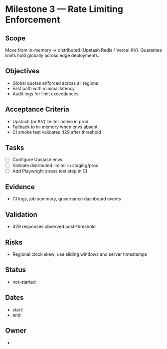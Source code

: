 # Milestone 3 — Rate Limiting Enforcement

## Scope

Move from in-memory → distributed (Upstash Redis / Vercel KV). Guarantee limits hold globally across edge deployments.

## Objectives

- Global quotas enforced across all regions
- Fast path with minimal latency
- Audit logs for limit exceedances

## Acceptance Criteria

- Upstash (or KV) limiter active in prod
- Fallback to in-memory when envs absent
- CI smoke test validates 429 after threshold

## Tasks

- [ ] Configure Upstash envs
- [ ] Validate distributed limiter in staging/prod
- [ ] Add Playwright stress test step in CI

## Evidence

- CI logs, job summary, governance dashboard events

## Validation

- 429 responses observed post-threshold

## Risks

- Regional clock skew; use sliding windows and server timestamps

## Status

- not-started

## Dates

- start:
- end:

## Owner

-
